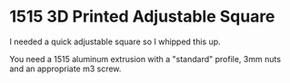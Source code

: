 # 1515 3D Printed Adjustable Square

I needed a quick adjustable square so I whipped this up.

You need a 1515 aluminum extrusion with a "standard" profile, 3mm nuts and an appropriate m3 screw.
